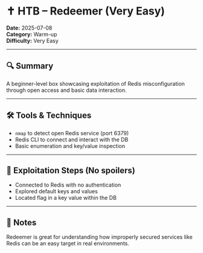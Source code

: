 # ✝️ HTB – Redeemer (Very Easy)

**Date:** 2025-07-08  
**Category:** Warm-up  
**Difficulty:** Very Easy  

---

## 🔍 Summary 
A beginner-level box showcasing exploitation of Redis misconfiguration through open access and basic data interaction.

---

## 🛠 Tools & Techniques 
- `nmap` to detect open Redis service (port 6379)
- Redis CLI to connect and interact with the DB
- Basic enumeration and key/value inspection

---

## 🧠 Exploitation Steps (No spoilers) 
- Connected to Redis with no authentication
- Explored default keys and values
- Located flag in a key value within the DB

---

## 💭 Notes 
Redeemer is great for understanding how improperly secured services like Redis can be an easy target in real environments.
